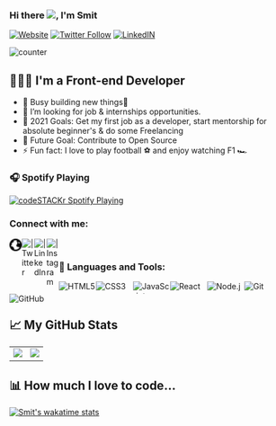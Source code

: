 ### Hi there <img src="https://raw.githubusercontent.com/MartinHeinz/MartinHeinz/master/wave.gif" width="30px">, I'm Smit

[![Website](https://img.shields.io/website?label=sddevs.com&style=for-the-badge&url=https%3A%2F%2Fcodestackr.com)](https://elastic-yonath-8f6ecf.netlify.app/)
[![Twitter Follow](https://img.shields.io/twitter/follow/smitcodes?color=1DA1F2&logo=twitter&style=for-the-badge)](https://twitter.com/intent/follow?original_referer=https%3A%2F%2Fgithub.com%2FcodeSTACKr&screen_name=smitcodes)
[![LinkedIN](https://img.shields.io/badge/LinkedIn-0077B5?style=for-the-badge&logo=linkedin&logoColor=white)](https://linkedin.com/in/smitbdesai)

<p><img src="https://komarev.com/ghpvc/?username=smitd21" alt="counter" /></p>

## 👨🏼‍💻 I'm a Front-end Developer

- 🌱 Busy building new things🤣
- 👯 I’m looking for job & internships opportunities.
- 🥅 2021 Goals: Get my first job as a developer, start mentorship for absolute beginner's & do some Freelancing
- 🌠 Future Goal: Contribute to Open Source
- ⚡ Fun fact: I love to play football ⚽ and enjoy watching F1 🏎

### 🎧 Spotify Playing

[<img src="https://now-playing-codestackr.vercel.app/api/spotify-playing" alt="codeSTACKr Spotify Playing" width="350" />](https://open.spotify.com/user/swyqyimdc12jajde4vpwd2x1b)

### Connect with me:

[<img align="left" alt="" width="22px" src="https://raw.githubusercontent.com/iconic/open-iconic/master/svg/globe.svg" />][website]
[<img align="left" alt=" | Twitter" width="22px" src="https://cdn.jsdelivr.net/npm/simple-icons@v3/icons/twitter.svg" />][twitter]
[<img align="left" alt=" | LinkedIn" width="22px" src="https://cdn.jsdelivr.net/npm/simple-icons@v3/icons/linkedin.svg" />][linkedin]
[<img align="left" alt=" | Instagram" width="22px" src="https://cdn.jsdelivr.net/npm/simple-icons@v3/icons/instagram.svg" />][instagram]

<br />

### 🧰 Languages and Tools:

<img align="left" alt="HTML5" width="66px" height="22px" src="https://img.shields.io/badge/HTML-239120?style=for-the-badge&logo=html5&logoColor=white" />
<img align="left" alt="CSS3" width="66px" height="22px" src="https://img.shields.io/badge/CSS3-1572B6?style=for-the-badge&logo=css3&logoColor=white" />
<img align="left" alt="JavaScript" width="66px" height="22px" src="https://img.shields.io/badge/JavaScript-F7DF1E?style=for-the-badge&logo=javascript&logoColor=black" />
<img align="left" alt="React" width="66px" height="22px" src="https://img.shields.io/badge/React-20232A?style=for-the-badge&logo=react&logoColor=61DAFB" />
<img align="left" alt="Node.js" width="66px" height="22px" src="https://img.shields.io/badge/Node.js-43853D?style=for-the-badge&logo=node.js&logoColor=white" />
<img align="left" alt="Git" width="66px" height="22px" src="https://img.shields.io/badge/Git-F05032?style=for-the-badge&logo=git&logoColor=white" />
<img align="left" alt="GitHub" width="66px" height="22px" src="https://img.shields.io/badge/GitHub-100000?style=for-the-badge&logo=github&logoColor=white" />

<br />
<br />

## &#x1f4c8; My GitHub Stats

<!--
<div>
    <img align=top src="https://github-readme-stats.vercel.app/api/top-langs/?username=smitd21&hide=java&theme=radical" style="max-width:100% ; margin-right:25px;"/>
    <img align=top src="https://github-readme-stats.vercel.app/api?username=smitd21&theme=radical"/>
<div> -->
<table>
  <tr>
    <td valign="top"><img src="https://github-readme-stats.vercel.app/api/top-langs/?username=smitd21&hide=java&theme=radical"/></td>
    <td valign="top"><img src="https://github-readme-stats.vercel.app/api?username=smitd21&theme=radical"/></td>
  </tr>
</table>

## 📊 How much I love to code...

[![Smit's wakatime stats](https://github-readme-stats.vercel.app/api/wakatime?username=smitd21&theme=radical)](https://github.com/anuraghazra/github-readme-stats)

<!-- <details>

[![Top Langs](https://github-readme-stats.vercel.app/api/top-langs/?username=smitd21&layout=compact)](https://github.com/smitd21)

</details>
<details>
  <summary>Smit's GitHub Stats</summary>

  <img align="left" alt="GitHub Stats" src="https://github-readme-stats.vercel.app/api?username=smitd21&show_icons=true&hide_border=true" />
</details> -->

[website]: https://elastic-yonath-8f6ecf.netlify.app/
[twitter]: https://twitter.com/smitcodes
[instagram]: https://instagram.com/smit.desai10
[linkedin]: https://linkedin.com/in/smitbdesai
